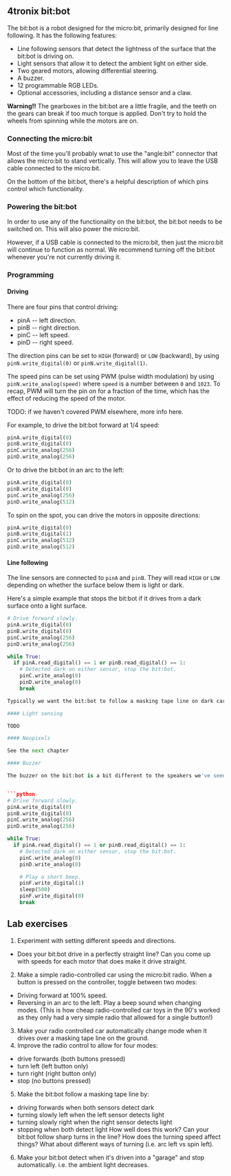 ## 4tronix bit:bot

The bit:bot is a robot designed for the micro:bit, primarily designed for line following. It has the following features:
 * Line following sensors that detect the lightness of the surface that the bit:bot is driving on.
 * Light sensors that allow it to detect the ambient light on either side.
 * Two geared motors, allowing differential steering.
 * A buzzer.
 * 12 programmable RGB LEDs.
 * Optional accessories, including a distance sensor and a claw.

**Warning!!** The gearboxes in the bit:bot are a little fragile, and the teeth on the gears can break if too much torque is applied. Don't try to hold the wheels from spinning while the motors are on.

### Connecting the micro:bit

Most of the time you'll probably wnat to use the "angle:bit" connector that allows the micro:bit to stand vertically. This will allow you to leave the USB cable connected to the micro:bit.

On the bottom of the bit:bot, there's a helpful description of which pins control which functionality.

### Powering the bit:bot

In order to use any of the functionality on the bit:bot, the bit:bot needs to be switched on. This will also power the micro:bit.

However, if a USB cable is connected to the micro:bit, then just the micro:bit will continue to function as normal. We recommend turning off the bit:bot whenever you're not currently driving it.

### Programming

#### Driving
There are four pins that control driving:

* pinA -- left direction.
* pinB -- right direction.
* pinC -- left speed.
* pinD -- right speed.

The direction pins can be set to `HIGH` (forward) or `LOW` (backward), by using `pinN.write_digital(0)` or `pinN.write_digital(1)`.

The speed pins can be set using PWM (pulse width modulation) by using `pinN.write_analog(speed)` where `speed` is a number between `0` and `1023`. To recap, PWM will turn the pin on for a fraction of the time, which has the effect of reducing the speed of the motor.

TODO: if we haven't covered PWM elsewhere, more info here.

For example, to drive the bit:bot forward at 1/4 speed:

```python
pinA.write_digital(0)
pinB.write_digital(0)
pinC.write_analog(256)
pinD.write_analog(256)
```

Or to drive the bit:bot in an arc to the left:

```python
pinA.write_digital(0)
pinB.write_digital(0)
pinC.write_analog(256)
pinD.write_analog(512)
```

To spin on the spot, you can drive the motors in opposite directions:

```python
pinA.write_digital(0)
pinB.write_digital(1)
pinC.write_analog(512)
pinD.write_analog(512)
```

#### Line following

The line sensors are connected to `pinA` and `pinB`. They will read `HIGH` or `LOW` depending on whether the surface below them is light or dark.

Here's a simple example that stops the bit:bot if it drives from a dark surface onto a light surface.

```python
# Drive forward slowly.
pinA.write_digital(0)
pinB.write_digital(0)
pinC.write_analog(256)
pinD.write_analog(256)

while True:
  if pinA.read_digital() == 1 or pinB.read_digital() == 1:
    # Detected dark on either sensor, stop the bit:bot.
    pinC.write_analog(0)
    pinD.write_analog(0)
	break

Typically we want the bit:bot to follow a masking tape line on dark carpet, so the sensors should stay in the dark area, and turn the bit:bot if they detect a light surface.

#### Light sensing

TODO

#### Neopixels

See the next chapter

#### Buzzer

The buzzer on the bit:bot is a bit different to the speakers we've seen in earlier chapters. It has a set frequency/note, and can only be turned on or off.


```python
# Drive forward slowly.
pinA.write_digital(0)
pinB.write_digital(0)
pinC.write_analog(256)
pinD.write_analog(256)

while True:
  if pinA.read_digital() == 1 or pinB.read_digital() == 1:
    # Detected dark on either sensor, stop the bit:bot.
    pinC.write_analog(0)
    pinD.write_analog(0)

	# Play a short beep.
	pinF.write_digital(1)
	sleep(500)
	pinF.write_digital(0)
	break
```

## Lab exercises

1. Experiment with setting different speeds and directions.
 * Does your bit:bot drive in a perfectly straight line? Can you come up with speeds for each motor that does make it drive straight.
2. Make a simple radio-controlled car using the micro:bit radio. When a button is pressed on the controller, toggle between two modes:
 * Driving forward at 100% speed.
 * Reversing in an arc to the left.
 Play a beep sound when changing modes.
 (This is how cheap radio-controlled car toys in the 90's worked as they only had a very simple radio that allowed for a single button!)
3. Make your radio controlled car automatically change mode when it drives over a masking tape line on the ground.
4. Improve the radio control to allow for four modes:
 - drive forwards (both buttons pressed)
 - turn left (left button only)
 - turn right (right button only)
 - stop (no buttons pressed)
5. Make the bit:bot follow a masking tape line by:
 - driving forwards when both sensors detect dark
 - turning slowly left when the left sensor detects light
 - turning slowly right when the right sensor detects light
 - stopping when both detect light
 How well does this work? Can your bit:bot follow sharp turns in the line? How does the turning speed affect things? What about different ways of turning (i.e. arc left vs spin left).
6. Make your bit:bot detect when it's driven into a "garage" and stop automatically. i.e. the ambient light decreases.
